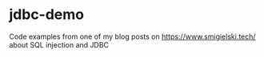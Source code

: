 # jdbc-demo
Code examples from one of my blog posts on https://www.smigielski.tech/ about SQL injection and JDBC
